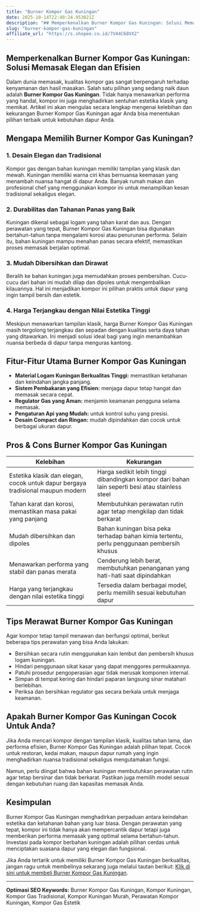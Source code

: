 ```yaml
---
title: "Burner Kompor Gas Kuningan"
date: 2025-10-14T22:40:24.953021Z
description: "## Memperkenalkan Burner Kompor Gas Kuningan: Solusi Memasak Elegan dan Efisien..."
slug: "burner-kompor-gas-kuningan"
affiliate_url: "https://s.shopee.co.id/7V44C68VX2"
---
```

## Memperkenalkan Burner Kompor Gas Kuningan: Solusi Memasak Elegan dan Efisien

Dalam dunia memasak, kualitas kompor gas sangat berpengaruh terhadap kenyamanan dan hasil masakan. Salah satu pilihan yang sedang naik daun adalah **Burner Kompor Gas Kuningan**. Tidak hanya menawarkan performa yang handal, kompor ini juga menghadirkan sentuhan estetika klasik yang memikat. Artikel ini akan mengulas secara lengkap mengenai kelebihan dan kekurangan Burner Kompor Gas Kuningan agar Anda bisa menentukan pilihan terbaik untuk kebutuhan dapur Anda.

## Mengapa Memilih Burner Kompor Gas Kuningan?

### 1. Desain Elegan dan Tradisional
Kompor gas dengan bahan kuningan memiliki tampilan yang klasik dan mewah. Kuningan memiliki warna ciri khas bernuansa keemasan yang menambah nuansa hangat di dapur Anda. Banyak rumah makan dan profesional chef yang menggunakan kompor ini untuk menampilkan kesan tradisional sekaligus elegan.

### 2. Durabilitas dan Tahanan Panas yang Baik
Kuningan dikenal sebagai logam yang tahan karat dan aus. Dengan perawatan yang tepat, Burner Kompor Gas Kuningan bisa digunakan bertahun-tahun tanpa mengalami korosi atau penurunan performa. Selain itu, bahan kuningan mampu menahan panas secara efektif, memastikan proses memasak berjalan optimal.

### 3. Mudah Dibersihkan dan Dirawat
Beralih ke bahan kuningan juga memudahkan proses pembersihan. Cucu-cucu dari bahan ini mudah dilap dan dipoles untuk mengembalikan kilauannya. Hal ini menjadikan kompor ini pilihan praktis untuk dapur yang ingin tampil bersih dan estetik.

### 4. Harga Terjangkau dengan Nilai Estetika Tinggi
Meskipun menawarkan tampilan klasik, harga Burner Kompor Gas Kuningan masih tergolong terjangkau dan sepadan dengan kualitas serta daya tahan yang ditawarkan. Ini menjadi solusi ideal bagi yang ingin menambahkan nuansa berbeda di dapur tanpa menguras kantong.

## Fitur-Fitur Utama Burner Kompor Gas Kuningan

- **Material Logam Kuningan Berkualitas Tinggi:** memastikan ketahanan dan keindahan jangka panjang.
- **Sistem Pembakaran yang Efisien:** menjaga dapur tetap hangat dan memasak secara cepat.
- **Regulator Gas yang Aman:** menjamin keamanan pengguna selama memasak.
- **Pengaturan Api yang Mudah:** untuk kontrol suhu yang presisi.
- **Desain Compact dan Ringan:** mudah dipindahkan dan cocok untuk berbagai ukuran dapur.

## Pros & Cons Burner Kompor Gas Kuningan

| Kelebihan | Kekurangan |
|--------------|--------------|
| Estetika klasik dan elegan, cocok untuk dapur bergaya tradisional maupun modern | Harga sedikit lebih tinggi dibandingkan kompor dari bahan lain seperti besi atau stainless steel |
| Tahan karat dan korosi, memastikan masa pakai yang panjang | Membutuhkan perawatan rutin agar tetap mengkilap dan tidak berkarat |
| Mudah dibersihkan dan dipoles | Bahan kuningan bisa peka terhadap bahan kimia tertentu, perlu penggunaan pembersih khusus |
| Menawarkan performa yang stabil dan panas merata | Cenderung lebih berat, membutuhkan penanganan yang hati-hati saat dipindahkan |
| Harga yang terjangkau dengan nilai estetika tinggi | Tersedia dalam berbagai model, perlu memilih sesuai kebutuhan dapur |

## Tips Merawat Burner Kompor Gas Kuningan

Agar kompor tetap tampil menawan dan berfungsi optimal, berikut beberapa tips perawatan yang bisa Anda lakukan:

- Bersihkan secara rutin menggunakan kain lembut dan pembersih khusus logam kuningan.
- Hindari penggunaan sikat kasar yang dapat menggores permukaannya.
- Patuhi prosedur pengoperasian agar tidak merusak komponen internal.
- Simpan di tempat kering dan hindari paparan langsung sinar matahari berlebihan.
- Periksa dan bersihkan regulator gas secara berkala untuk menjaga keamanan.

## Apakah Burner Kompor Gas Kuningan Cocok Untuk Anda?

Jika Anda mencari kompor dengan tampilan klasik, kualitas tahan lama, dan performa efisien, Burner Kompor Gas Kuningan adalah pilihan tepat. Cocok untuk restoran, kedai makan, maupun dapur rumah yang ingin menghadirkan nuansa tradisional sekaligus mengutamakan fungsi.

Namun, perlu diingat bahwa bahan kuningan membutuhkan perawatan rutin agar tetap bersinar dan tidak berkarat. Pastikan juga memilih model sesuai dengan kebutuhan ruang dan kapasitas memasak Anda.

## Kesimpulan

Burner Kompor Gas Kuningan menghadirkan perpaduan antara keindahan estetika dan ketahanan bahan yang luar biasa. Dengan perawatan yang tepat, kompor ini tidak hanya akan mempercantik dapur tetapi juga memberikan performa memasak yang optimal selama bertahun-tahun. Investasi pada kompor berbahan kuningan adalah pilihan cerdas untuk menciptakan suasana dapur yang elegan dan fungsional.

Jika Anda tertarik untuk memiliki Burner Kompor Gas Kuningan berkualitas, jangan ragu untuk membelinya sekarang juga melalui tautan berikut: [Klik di sini untuk membeli Burner Kompor Gas Kuningan](https://s.shopee.co.id/7V44C68VX2).

---

**Optimasi SEO Keywords:** Burner Kompor Gas Kuningan, Kompor Kuningan, Kompor Gas Tradisional, Kompor Kuningan Murah, Perawatan Kompor Kuningan, Kompor Gas Estetik